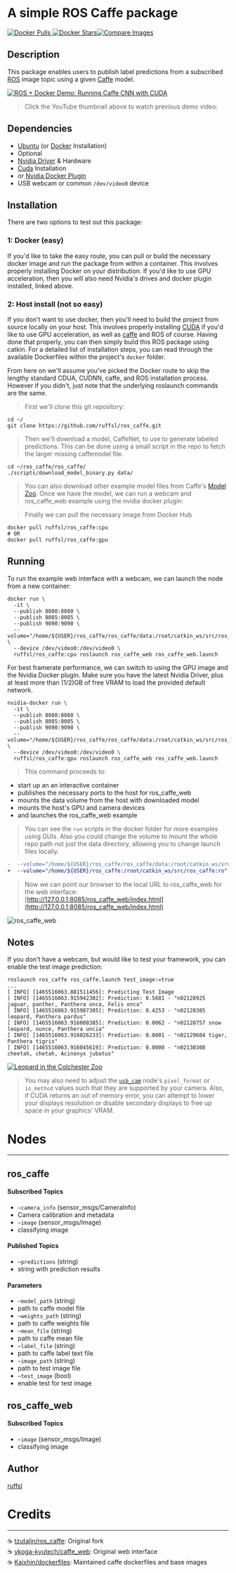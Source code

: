 # A simple ROS Caffe package
[![Docker Pulls](https://img.shields.io/docker/pulls/ruffsl/ros_caffe.svg) ![Docker Stars](https://img.shields.io/docker/stars/ruffsl/ros_caffe.svg)](https://hub.docker.com/r/ruffsl/ros_caffe/)[![Compare Images](https://images.microbadger.com/badges/image/ruffsl/ros_caffe.svg)](https://microbadger.com/images/ruffsl/ros_caffe)
## Description

This package enables users to publish label predictions from a subscribed [ROS](http://www.ros.org/) image topic using a given [Caffe](http://caffe.berkeleyvision.org/) model.

[![ROS + Docker Demo: Running Caffe CNN with CUDA](http://img.youtube.com/vi/T8ZnnTpriC0/maxresdefault.jpg "ROS + Docker Demo: Running Caffe CNN with CUDA")](https://youtu.be/T8ZnnTpriC0)

>Click the YouTube thumbnail above to watch previous demo video:

## Dependencies

* [Ubuntu](http://www.ubuntu.com/) (or [Docker](https://docs.docker.com/linux/step_one/) Installation)
* Optional
 * [Nvidia Driver](http://www.nvidia.com/object/linux.html) & Hardware
 * [Cuda](https://developer.nvidia.com/cuda-downloads) Installation
  * or [Nvidia Docker Plugin](https://github.com/NVIDIA/nvidia-docker)
 * USB webcam or common `/dev/video0` device

## Installation

There are two options to test out this package:

### 1: Docker (easy)
If you'd like to take the easy route, you can pull or build the necessary docker image and run the package from within a container. This involves properly installing Docker on your distribution. If you'd like to use GPU acceleration, then you will also need Nvidia's drives and docker plugin installed, linked above.   

### 2: Host install (not so easy)
If you don't want to use docker, then you'll need to build the project from source locally on your host. This involves properly installing [CUDA](https://developer.nvidia.com/cuda-zone) if you'd like to use GPU acceleration, as well as [caffe](http://caffe.berkeleyvision.org/) and ROS of course. Having done that properly, you can then simply build this ROS package using catkin. For a detailed list of installation steps, you can read through the available Dockerfiles within the project's `docker` folder.

From here on we'll assume you've picked the Docker route to skip the lengthy standard CDUA, CUDNN, caffe, and ROS installation process. However if you didn't, just note that the underlying roslaunch commands are the same.

> First we'll clone this git repository:

``` terminal
cd ~/
git clone https://github.com/ruffsl/ros_caffe.git
```

> Then we'll download a model, CaffeNet, to use to generate labeled predictions. This can be done using a small script in the repo to fetch the larger missing caffemodel file.

``` terminal
cd ~/ros_caffe/ros_caffe/
./scripts/download_model_binary.py data/
```

> You can also download other example model files from Caffe's [Model Zoo](https://github.com/BVLC/caffe/wiki/Model-Zoo). Once we have the model, we can run a webcam and ros_caffe_web example using the nvidia docker plugin:


> Finally we can pull the necessary image from Docker Hub

``` terminal
docker pull ruffsl/ros_caffe:cpu
# OR
docker pull ruffsl/ros_caffe:gpu
```

## Running
To run the example web interface with a webcam, we can launch the node from a new container:

``` terminal
docker run \
  -it \
  --publish 8080:8080 \
  --publish 8085:8085 \
  --publish 9090:9090 \
  --volume="/home/${USER}/ros_caffe/ros_caffe/data:/root/catkin_ws/src/ros_caffe/ros_caffe/data:ro" \
  --device /dev/video0:/dev/video0 \
  ruffsl/ros_caffe:cpu roslaunch ros_caffe_web ros_caffe_web.launch
```

For best framerate performance, we can switch to using the GPU image and the Nvidia Docker plugin. Make sure you have the latest Nvidia Driver, plus at least more than (1/2)GB of free VRAM to load the provided default network.

``` terminal
nvidia-docker run \
  -it \
  --publish 8080:8080 \
  --publish 8085:8085 \
  --publish 9090:9090 \
  --volume="/home/${USER}/ros_caffe/ros_caffe/data:/root/catkin_ws/src/ros_caffe/ros_caffe/data:ro" \
  --device /dev/video0:/dev/video0 \
  ruffsl/ros_caffe:gpu roslaunch ros_caffe_web ros_caffe_web.launch
```

> This command proceeds to:

* start up an an interactive container
* publishes the necessary ports to the host for ros_caffe_web
* mounts the data volume from the host with downloaded model
* mounts the host's GPU and camera devices
* and launches the ros_caffe_web example

> You can see the `run` scripts in the docker folder for more examples using GUIs. Also you could change the volume to mount the whole repo path not just the data directory, allowing you to change launch files locally.

``` diff
-  --volume="/home/${USER}/ros_caffe/ros_caffe/data:/root/catkin_ws/src/ros_caffe/ros_caffe/data:ro" \
+  --volume="/home/${USER}/ros_caffe:/root/catkin_ws/src/ros_caffe:ro" \
```

>Now we can point our browser to the local URL to ros_caffe_web for the web interface:  
[http://127.0.0.1:8085/ros_caffe_web/index.html](http://127.0.0.1:8085/ros_caffe_web/index.html)  

![ros_caffe_web](https://github.com/ruffsl/ros_caffe/raw/master/doc/figs/ros_caffe_web.png)

## Notes

If you don't have a webcam, but would like to test your framework, you can enable the test image prediction:

``` terminal
roslaunch ros_caffe ros_caffe.launch test_image:=true
...
[ INFO] [1465516063.881511456]: Predicting Test Image
[ INFO] [1465516063.915942302]: Prediction: 0.5681 - "n02128925 jaguar, panther, Panthera onca, Felis onca"
[ INFO] [1465516063.915987305]: Prediction: 0.4253 - "n02128385 leopard, Panthera pardus"
[ INFO] [1465516063.916008385]: Prediction: 0.0062 - "n02128757 snow leopard, ounce, Panthera uncia"
[ INFO] [1465516063.916026233]: Prediction: 0.0001 - "n02129604 tiger, Panthera tigris"
[ INFO] [1465516063.916045619]: Prediction: 0.0000 - "n02130308 cheetah, chetah, Acinonyx jubatus"

```

[![Leopard in the Colchester Zoo](https://github.com/ruffsl/ros_caffe/raw/master/ros_caffe/data/cat.jpg "Leopard in the Colchester Zoo")](https://en.wikipedia.org/wiki/Leopard#/media/File:Leopard_in_the_Colchester_Zoo.jpg)

> You may also need to adjust the [`usb_cam`](http://wiki.ros.org/usb_cam) node's `pixel_format` or `io_method` values such that they are supported by your camera. Also, if CUDA returns an out of memory error, you can attempt to lower your displays resolution or disable secondary displays to free up space in your graphics' VRAM.

# Nodes
---

## ros_caffe

#### Subscribed Topics

* `~camera_info` (sensor_msgs/CameraInfo)
 * Camera calibration and metadata
* `~image` (sensor_msgs/Image)
 * classifying image

#### Published Topics

* `~predictions` (string)
 * string with prediction results

#### Parameters

* `~model_path` (string)
 * path to caffe model file
* `~weights_path` (string)
 * path to caffe weights file
* `~mean_file` (string)
 * path to caffe mean file
* `~label_file` (string)
 * path to caffe label text file
* `~image_path` (string)
 * path to test image file
* `~test_image` (bool)
 * enable test for test image

## ros_caffe_web

#### Subscribed Topics

* `~image` (sensor_msgs/Image)
 * classifying image

## Author

[ruffsl](https://github.com/ruffsl)

# Credits
---

:coffee: [tzutalin/ros_caffe](https://github.com/tzutalin/ros_caffe): Original fork  
:coffee: [ykoga-kyutech/caffe_web](https://github.com/ykoga-kyutech/caffe_web): Original web interface  
:coffee: [Kaixhin/dockerfiles](https://github.com/Kaixhin/dockerfiles): Maintained caffe dockerfiles and base images
